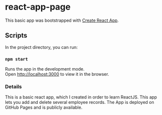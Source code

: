 # react-app-page

This basic app was bootstrapped with [Create React App](https://github.com/facebook/create-react-app).

## Scripts

In the project directory, you can run:

### `npm start`

Runs the app in the development mode.\
Open [http://localhost:3000](http://localhost:3000) to view it in the browser.

### Details

This is a basic react app, which I created in order to learn ReactJS. This app lets you add and delete several employee records. The App is deployed on GitHub Pages and is publicly available.
